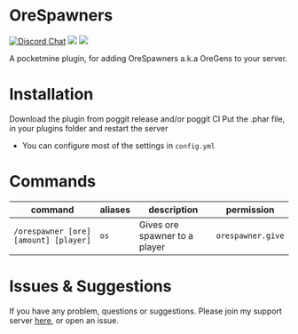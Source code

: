 # OreSpawners
[![Discord Chat](https://img.shields.io/discord/490677165289897995.svg)](https://discord.gg/M7FA5D3)
[![](https://poggit.pmmp.io/shield.state/OreSpawners)](https://poggit.pmmp.io/p/OreSpawners)
![](http://hits.xenoservers.net:4000/RKAbdul/OreSpawners.svg)

A pocketmine plugin, for adding OreSpawners a.k.a OreGens to your server.
# Installation
Download the plugin from poggit release and/or poggit CI
Put the .phar file, in your plugins folder and restart the server
- You can configure most of the settings in `config.yml`
# Commands
| command | aliases | description | permission|
|---------|---------|-------------|-----------|
| `/orespawner [ore] [amount] [player]` | `os` | Gives ore spawner to a player | `orespawner.give` |
# Issues & Suggestions
If you have any problem, questions or suggestions.
Please join my support server [here](https://discord.gg/M7FA5D3), or open an issue.
